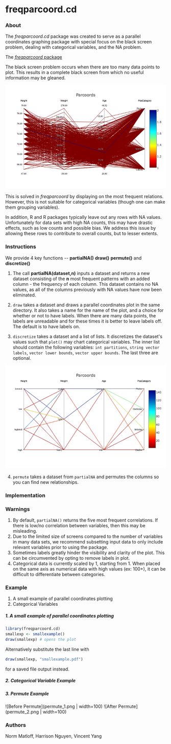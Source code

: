 # freqparcoord.cd

### About

The *freqparcoord.cd* package was created to serve as a parallel
coordinates graphing package with special focus on the black screen
problem, dealing with categorical variables, and the NA problem. 

The [*freqparcoord* package](https://cran.r-project.org/web/packages/freqparcoord/index.html)

The black screen problem occurs when there are too many data points to
plot. This results in a complete black screen from which no useful
information may be gleaned. 

![Black Screen mlb](black-screen-mlb.png)

This is solved in *freqparcoord* by
displaying on the most frequent relations.  However, this is not
suitable for categorical variables (though one can make them grouping
variables).

In addition, R and R packages typically leave out any rows with NA
values. Unfortunately for data sets with high NA counts, this may have
drastic effects, such as low counts and possible bias. We address this
issue by allowing these rows to contribute to overall counts, but to
lesser extents.

### Instructions

We provide 4 key functions -- **partialNA()** **draw()** **permute()** and
**discretize()**  

1. The call **partialNA(dataset,n)** inputs a dataset and
returns a new dataset consisting of the **n** most frequent patterns
with an added column -
the frequency of each column.  This dataset contains no NA values, as
all of the columns previously with NA values have now been eliminated. 

2. `draw` takes a dataset and draws a parallel coordinates plot in the same directory. It
also takes a name for the name of the plot, and a choice for whether or not to have labels. When there are 
many data points, the labels are unreadable and for these times it is better to leave labels off. The default is 
to have labels on. 

3. `discretize` takes a dataset and a list of lists. It discretizes the dataset's values such that `plot()` may chart 
categorical variables.
The inner list should contain the following variables: `int partitions`, `string vector labels`, `vector lower bounds`, 
`vector upper bounds`. The last three are optional.

![Discretized mlb data](discretize-mlb.png)

4. `permute` takes a dataset from `partialNA` and permutes the columns so you can find new relationships.

### Implementation

### Warnings
1. By default, `partialNA()` returns the five most frequent correlations. If there is low/no correlation between 
variables, then this may be misleading.
2. Due to the limited size of screens compared to the number of variables in many data sets, we recommend subsetting 
input data to only include
relevant variables prior to using the package.
3. Sometimes labels greatly hinder the visibility and clarity of the plot. This can be circumvented by opting to remove 
labels in plot.
4. Categorical data is currently scaled by 1, starting from 1. When placed on the same axis as numerical data with high 
values (ex: 100+), it can
be difficult to differentiate between categories.

### Example
1. A small example of parallel coordinates plotting
2. Categorical Variables

##### 1. A small example of parallel coordinates plotting
```R
library(freqparcoord.cd)
smallexp <- smallexample()
draw(smallexp) # opens the plot
```

Alternatively substitute the last line with 
```R
draw(smallexp, "smallexample.pdf")
```
for a saved file output instead.

##### 2. Categorical Variable Example

##### 3. Permute Example
![Before Permute](permute_1.png | width=100)
![After Permute](permute_2.png | width=100)

### Authors
Norm Matloff, Harrison Nguyen, Vincent Yang
